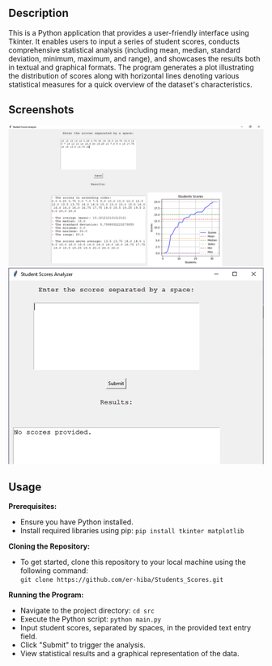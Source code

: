 ## Description
This is a Python application that provides a user-friendly interface using Tkinter. It enables users to input a series of student scores, conducts comprehensive statistical analysis (including mean, median, standard deviation, minimum, maximum, and range), and showcases the results both in textual and graphical formats. The program generates a plot illustrating the distribution of scores along with horizontal lines denoting various statistical measures for a quick overview of the dataset's characteristics.

## Screenshots
<img src="screenshot1.png">
<img src="screenshot2.png">

## Usage
**Prerequisites:**
- Ensure you have Python installed.  
- Install required libraries using pip: ``pip install tkinter matplotlib``  

**Cloning the Repository:**
- To get started, clone this repository to your local machine using the following command:  
  ``git clone https://github.com/er-hiba/Students_Scores.git``

**Running the Program:**
- Navigate to the project directory: ``cd src``
- Execute the Python script: `python main.py`
- Input student scores, separated by spaces, in the provided text entry field.
- Click "Submit" to trigger the analysis.
- View statistical results and a graphical representation of the data.
